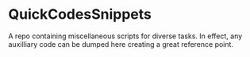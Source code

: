 # QuickCodesSnippets
A repo containing miscellaneous scripts for diverse tasks.
In effect, any auxilliary code can be dumped here creating 
a great reference point.
